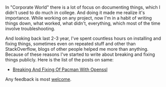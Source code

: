 In "Corporate World" there is a lot of focus on documenting things, which I didn't used to do much in college. And doing it made me realize it's importance. While working on any project, now I'm in a habit of writing things down, what worked, what didn't, everything, which most of the time involve troubleshooting.

And looking back last 2-3 year, I've spent countless hours on installing and fixing things, sometimes even on repeated stuff and other than StackOverflow, blogs of other people helped me more than anything. Because of these reasons I've started to write about breaking and fixing things publicly. Here is the list of the posts on same:

- [Breaking And Fixing Of Pacman With Openssl](/2018/01/07/breaking-and-fixing-of-pacman-with-openssl/)

Any feedback is most [welcome](/contact).